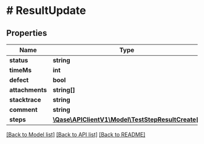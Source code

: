 # # ResultUpdate

## Properties

Name | Type | Description | Notes
------------ | ------------- | ------------- | -------------
**status** | **string** |  | [optional]
**timeMs** | **int** |  | [optional]
**defect** | **bool** |  | [optional]
**attachments** | **string[]** |  | [optional]
**stacktrace** | **string** |  | [optional]
**comment** | **string** |  | [optional]
**steps** | [**\Qase\APIClientV1\Model\TestStepResultCreate[]**](TestStepResultCreate.md) |  | [optional]

[[Back to Model list]](../../README.md#models) [[Back to API list]](../../README.md#endpoints) [[Back to README]](../../README.md)
